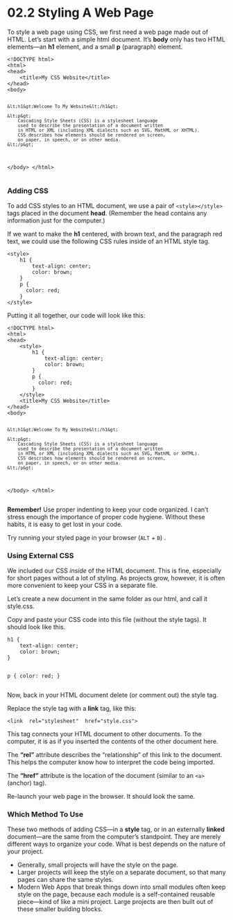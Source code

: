 <!DOCTYPE html>
<html>

<head>
  <meta charset="utf-8">
  <meta name="viewport" content="width=device-width, initial-scale=1.0">
  <title>02.2 Styling A Web Page</title>
  <link rel="stylesheet" href="https://stackedit.io/style.css" />
</head>

<body class="stackedit">
  <div class="stackedit__html"><h1 id="styling-a-web-page">02.2 Styling A Web Page</h1>
<p>To style a web page using CSS, we first need a web page made out of HTML. Let’s start with a simple html document. It’s <strong>body</strong> only has two HTML elements—an <strong>h1</strong> element, and a small <strong>p</strong> (paragraph) element.</p>
<pre><code>&lt;!DOCTYPE html&gt;
&lt;html&gt;
&lt;head&gt;
    &lt;title&gt;My CSS Website&lt;/title&gt;
&lt;/head&gt;
&lt;body&gt;

    &lt;h1&gt;Welcome To My Website&lt;/h1&gt;
    
    &lt;p&gt;
        Cascading Style Sheets (CSS) is a stylesheet language
        used to describe the presentation of a document written 
        in HTML or XML (including XML dialects such as SVG, MathML or XHTML). 
        CSS describes how elements should be rendered on screen, 
        on paper, in speech, or on other media.
    &lt;/p&gt;
    
&lt;/body&gt;
&lt;/html&gt;
</code></pre>
<h3 id="adding-css">Adding CSS</h3>
<p>To add CSS styles to an HTML document, we use a pair of <code>&lt;style&gt;&lt;/style&gt;</code> tags placed in the document <strong>head</strong>. (Remember the head contains any information just for the computer.)</p>
<p>If we want to make the <strong>h1</strong> centered, with brown text, and the paragraph red text, we could use the following CSS rules inside of an HTML style tag.</p>
<pre><code>&lt;style&gt;
    h1 {
    	text-align: center;
        color: brown;
    }
    p {
      color: red;
    }
&lt;/style&gt;
</code></pre>
<p>Putting it all together, our code will look like this:</p>
<pre><code>&lt;!DOCTYPE html&gt;
&lt;html&gt;
&lt;head&gt;
    &lt;style&gt;
	    h1 {
	    	text-align: center;
	        color: brown;
	    }
	    p {
	      color: red;
	    }
    &lt;/style&gt;
    &lt;title&gt;My CSS Website&lt;/title&gt;
&lt;/head&gt;
&lt;body&gt;

    &lt;h1&gt;Welcome To My Website&lt;/h1&gt;
    
    &lt;p&gt;
        Cascading Style Sheets (CSS) is a stylesheet language
        used to describe the presentation of a document written 
        in HTML or XML (including XML dialects such as SVG, MathML or XHTML). 
        CSS describes how elements should be rendered on screen, 
        on paper, in speech, or on other media.
    &lt;/p&gt;
    
&lt;/body&gt;
&lt;/html&gt;
</code></pre>
<p><strong>Remember!</strong> Use proper indenting to keep your code organized. I can’t stress enough the importance of proper code hygiene. Without these habits, it is easy to get lost in your code.</p>
<p>Try running your styled page in your browser (<code>ALT</code> + <code>B</code>) .</p>
<h3 id="using-external-css">Using External CSS</h3>
<p>We included our CSS <em>inside</em> of the HTML document. This is fine, especially for short pages without a lot of styling. As projects grow, however, it is often more convenient to keep your CSS in a separate file.</p>
<p>Let’s create a new document in the same folder as our html, and call it style.css.</p>
<p>Copy and paste your CSS code into this file (without the style tags). It should look like this.</p>
<pre><code>h1 {
    text-align: center;
    color: brown;
}

p {
    color: red;
}
</code></pre>
<p>Now, back in your HTML document delete (or comment out) the style tag.</p>
<p>Replace the style tag with a <strong>link</strong> tag, like this:</p>
<pre><code>&lt;link  rel="stylesheet"  href="style.css"&gt;
</code></pre>
<p>This tag connects your HTML document to other documents. To the computer, it is as if you inserted the contents of the other document here.</p>
<p>The <strong>“rel”</strong> attribute describes the “relationship” of this link to the document. This helps the computer know how to interpret the code being imported.</p>
<p>The <strong>“href”</strong> attribute is the location of the document (similar to an <code>&lt;a&gt;</code> (anchor) tag).</p>
<p>Re-launch your web page in the browser. It should look the same.</p>
<h3 id="which-method-to-use">Which Method To Use</h3>
<p>These two methods of adding CSS—in a <strong>style</strong> tag, or in an externally <strong>linked</strong> document—are the same from the computer’s standpoint. They are merely different ways to organize your code. What is best depends on the nature of your project.</p>
<ul>
<li>Generally, small projects will have the style on the page.</li>
<li>Larger projects will keep the style on a separate document, so that many pages can share the same styles.</li>
<li>Modern Web Apps that break things down into small modules often keep style on the page, because each module is a self-contained reusable piece—kind of like a mini project. Large projects are then built out of these smaller building blocks.</li>
</ul>
</div>
</body>

</html>
